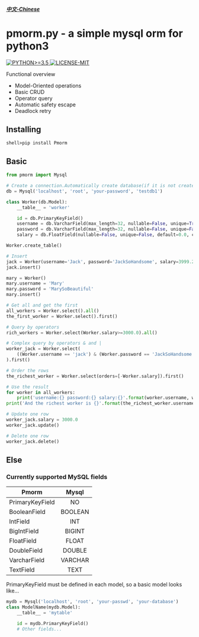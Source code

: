 ##### [中文-Chinese](https://github.com/lwaix/Pmorm/blob/master/README-zh.md "中文-Chinese")

# pmorm.py - a simple mysql orm for python3

<a href="https://github.com/lwaix/Pmorm">
  <img src="https://img.shields.io/badge/python-3.5-red.svg" alt="PYTHON>=3.5">
</a>

<a href="https://github.com/lwaix/Pmorm/blob/master/LICENSE">
  <img src="https://img.shields.io/badge/license-MIT-green.svg" alt="LICENSE-MIT">
</a>

Functional overview

- Model-Oriented operations
- Basic CRUD
- Operator query
- Automatic safety escape
- Deadlock retry

## Installing

```
shell>pip install Pmorm
```

## Basic

```python
from pmorm import Mysql

# Create a connection.Automatically create database(if it is not created)
db = Mysql('localhost', 'root', 'your-password', 'testdb1')

class Worker(db.Model):
    __table__ = 'worker'

    id = db.PrimaryKeyField()
    username = db.VarcharField(max_length=32, nullable=False, unique=True, default=None, comment="Worker's username")
    password = db.VarcharField(max_length=32, nullable=False, unique=False, default=None, comment="Worker's password")
    salary = db.FloatField(nullable=False, unique=False, default=0.0, comment="Worker's monthly salary")

Worker.create_table()

# Insert
jack = Worker(username='Jack', password='JackSoHandsome', salary=3999.2)
jack.insert()

mary = Worker()
mary.username = 'Mary'
mary.password = 'MarySoBeautiful'
mary.insert()

# Get all and get the first
all_workers = Worker.select().all()
the_first_worker = Worker.select().first()

# Query by operators
rich_workers = Worker.select(Worker.salary>=3000.0).all()

# Complex query by operators & and |
worker_jack = Worker.select(
	((Worker.username == 'jack') & (Worker.password == 'JackSoHandsome')) | (Worker.salary=='3999.2')
).first()

# Order the rows
the_richest_worker = Worker.select(orders=[-Worker.salary]).first()

# Use the result
for worker in all_workers:
	print('username:{} password:{} salary:{}'.format(worker.username, worker.password, worker.salary))
print('And the richest worker is {}'.format(the_richest_worker.username))

# Update one row
worker_jack.salary = 3000.0
worker_jack.update()

# Delete one row
worker_jack.delete()
```

## Else

### Currently supported MySQL fields

Pmorm|Mysql
--|:--:
PrimaryKeyField|NO
BooleanField|BOOLEAN
IntField|INT
BigIntField|BIGINT
FloatField|FLOAT
DoubleField|DOUBLE
VarcharField|VARCHAR
TextField|TEXT

PrimaryKeyField must be defined in each model, so a basic model looks like...

```python
mydb = Mysql('localhost', 'root', 'your-passwd', 'your-database')
class ModelName(mydb.Model):
    __table__ = 'mytable'

    id = mydb.PrimaryKeyField()
    # Other fields...
```